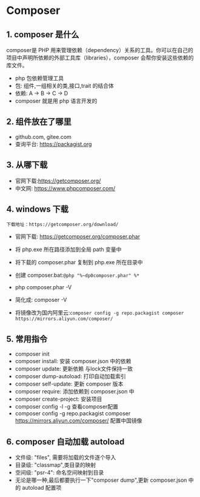 # Composer

## 1. composer 是什么

composer是 PHP 用来管理依赖（dependency）关系的工具。你可以在自己的项目中声明所依赖的外部工具库（libraries），composer 会帮你安装这些依赖的库文件。

- php 包依赖管理工具
- 包: 组件,一组相关的类,接口,trait 的结合体
- 依赖: A -> B -> C -> D
- composer 就是用 php 语言开发的

## 2. 组件放在了哪里

- github.com, gitee.com
- 查询平台: <https://packagist.org>

## 3. 从哪下载

- 官网下载:<https://getcomposer.org/>
- 中文网: <https://www.phpcomposer.com/>

## 4. windows 下载

`下载地址：https://getcomposer.org/download/`

- 官网下载: <https://getcomposer.org/composer.phar>
- 将 php.exe 所在路径添加到全局 path 变量中
- 将下载的 composer.phar 复制到 php.exe 所在目录中
- 创建 composer.bat:`@php "%~dp0composer.phar" %*`

- php composer.phar -V
- 简化成: composer -V
- 将镜像改为国内阿里云:`composer config -g repo.packagist composer https://mirrors.aliyun.com/composer/`

## 5. 常用指令

- composer init
- composer install: 安装 composer.json 中的依赖
- composer update: 更新依赖 与lock文件保持一致
- composer dump-autoload: 打印自动加载索引
- composer self-update: 更新 composer 版本
- composer require: 添加依赖到 composer.json 中
- composer create-project: 安装项目
- composer config -l -g 查看composer配置
- composer config -g repo.packagist composer <https://mirrors.aliyun.com/composer/> 配置中国镜像

## 6. composer 自动加载 autoload

- 文件级: "files", 需要将加载的文件逐个导入
- 目录级: "classmap",类目录的映射
- 空间级: "psr-4": 命名空间映射到目录
- 无论是哪一种,最后都要执行一下"composer dump",更新 composer.json 中的 autoload 配置项
